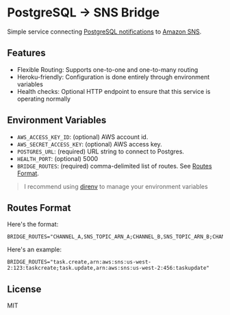 # PostgreSQL → SNS Bridge

Simple service connecting [PostgreSQL notifications](https://www.postgresql.org/docs/9.0/static/sql-notify.html) to [Amazon SNS](https://aws.amazon.com/sns/).

## Features

  - Flexible Routing: Supports one-to-one and one-to-many routing
  - Heroku-friendly: Configuration is done entirely through environment variables
  - Health checks: Optional HTTP endpoint to ensure that this service is operating normally

## Environment Variables

- `AWS_ACCESS_KEY_ID`: (optional) AWS account id.
- `AWS_SECRET_ACCESS_KEY`: (optional) AWS access key.
- `POSTGRES_URL`: (required) URL string to connect to Postgres.
- `HEALTH_PORT`: (optional) 5000
- `BRIDGE_ROUTES`: (required) comma-delimited list of routes. See [Routes Format](#routes-format).

> I recommend using [direnv](http://direnv.net) to manage your environment variables

## Routes Format

Here's the format:

    BRIDGE_ROUTES="CHANNEL_A,SNS_TOPIC_ARN_A;CHANNEL_B,SNS_TOPIC_ARN_B;CHANNEL_C,SNS_TOPIC_ARN_B"

Here's an example:

    BRIDGE_ROUTES="task.create,arn:aws:sns:us-west-2:123:taskcreate;task.update,arn:aws:sns:us-west-2:456:taskupdate"


## License

MIT
